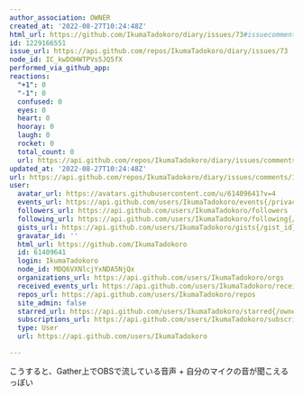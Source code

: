 ```yaml
---
author_association: OWNER
created_at: '2022-08-27T10:24:48Z'
html_url: https://github.com/IkumaTadokoro/diary/issues/73#issuecomment-1229166551
id: 1229166551
issue_url: https://api.github.com/repos/IkumaTadokoro/diary/issues/73
node_id: IC_kwDOHWTPVs5JQ5fX
performed_via_github_app: 
reactions:
  "+1": 0
  "-1": 0
  confused: 0
  eyes: 0
  heart: 0
  hooray: 0
  laugh: 0
  rocket: 0
  total_count: 0
  url: https://api.github.com/repos/IkumaTadokoro/diary/issues/comments/1229166551/reactions
updated_at: '2022-08-27T10:24:48Z'
url: https://api.github.com/repos/IkumaTadokoro/diary/issues/comments/1229166551
user:
  avatar_url: https://avatars.githubusercontent.com/u/61409641?v=4
  events_url: https://api.github.com/users/IkumaTadokoro/events{/privacy}
  followers_url: https://api.github.com/users/IkumaTadokoro/followers
  following_url: https://api.github.com/users/IkumaTadokoro/following{/other_user}
  gists_url: https://api.github.com/users/IkumaTadokoro/gists{/gist_id}
  gravatar_id: ''
  html_url: https://github.com/IkumaTadokoro
  id: 61409641
  login: IkumaTadokoro
  node_id: MDQ6VXNlcjYxNDA5NjQx
  organizations_url: https://api.github.com/users/IkumaTadokoro/orgs
  received_events_url: https://api.github.com/users/IkumaTadokoro/received_events
  repos_url: https://api.github.com/users/IkumaTadokoro/repos
  site_admin: false
  starred_url: https://api.github.com/users/IkumaTadokoro/starred{/owner}{/repo}
  subscriptions_url: https://api.github.com/users/IkumaTadokoro/subscriptions
  type: User
  url: https://api.github.com/users/IkumaTadokoro

---
```

こうすると、Gather上でOBSで流している音声 + 自分のマイクの音が聞こえるっぽい
